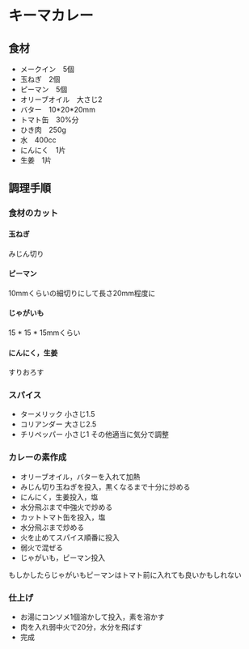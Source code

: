 # キーマカレー
## 食材
* メークイン　5個
* 玉ねぎ　2個
* ピーマン　5個
* オリーブオイル　大さじ2
* バター　10\*20\*20mm
* トマト缶　30%分
* ひき肉　250g
* 水　400cc
* にんにく　1片
* 生姜　1片

## 調理手順
### 食材のカット
#### 玉ねぎ
みじん切り
#### ピーマン
10mmくらいの細切りにして長さ20mm程度に
#### じゃがいも
15 * 15 * 15mmくらい

#### にんにく，生姜
すりおろす

### スパイス
* ターメリック 小さじ1.5
* コリアンダー 大さじ2.5
* チリペッパー 小さじ1
その他適当に気分で調整


### カレーの素作成

* オリーブオイル，バターを入れて加熱
* みじん切り玉ねぎを投入，黒くなるまで十分に炒める
* にんにく，生姜投入，塩
* 水分飛ぶまで中強火で炒める
* カットトマト缶を投入，塩
* 水分飛ぶまで炒める
* 火を止めてスパイス順番に投入
* 弱火で混ぜる
* じゃがいも，ピーマン投入

もしかしたらじゃがいもピーマンはトマト前に入れても良いかもしれない

### 仕上げ
* お湯にコンソメ1個溶かして投入，素を溶かす
* 肉を入れ弱中火で20分，水分を飛ばす
* 完成






